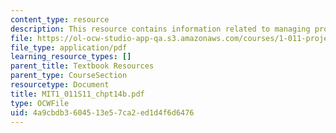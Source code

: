 ```yaml
---
content_type: resource
description: This resource contains information related to managing projects and programs.
file: https://ol-ocw-studio-app-qa.s3.amazonaws.com/courses/1-011-project-evaluation-spring-2011/4a9cbdb3604513e57ca2ed1d4f6d6476_MIT1_011S11_chpt14b.pdf
file_type: application/pdf
learning_resource_types: []
parent_title: Textbook Resources
parent_type: CourseSection
resourcetype: Document
title: MIT1_011S11_chpt14b.pdf
type: OCWFile
uid: 4a9cbdb3-6045-13e5-7ca2-ed1d4f6d6476
---
```

